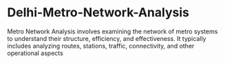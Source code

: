 # Delhi-Metro-Network-Analysis
Metro Network Analysis involves examining the network of metro systems to understand their structure, efficiency, and effectiveness. It typically includes analyzing routes, stations, traffic, connectivity, and other operational aspects
